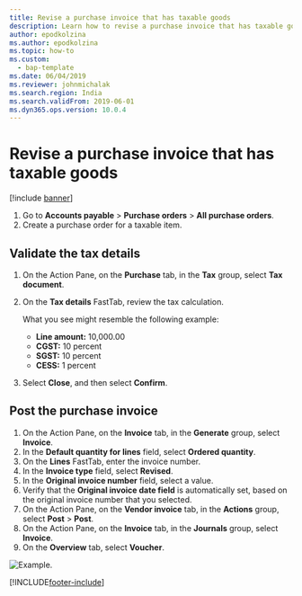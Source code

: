 ```yaml
---
title: Revise a purchase invoice that has taxable goods
description: Learn how to revise a purchase invoice that has taxable goods, including step-by-step processes for validating tax details and posting purchase invoices.
author: epodkolzina
ms.author: epodkolzina
ms.topic: how-to
ms.custom: 
  - bap-template
ms.date: 06/04/2019
ms.reviewer: johnmichalak 
ms.search.region: India
ms.search.validFrom: 2019-06-01
ms.dyn365.ops.version: 10.0.4
---
```


# Revise a purchase invoice that has taxable goods

[!include [banner](../../includes/banner.md)]

1. Go to **Accounts payable** \> **Purchase orders** \> **All purchase orders**.
2. Create a purchase order for a taxable item.

## Validate the tax details

1. On the Action Pane, on the **Purchase** tab, in the **Tax** group, select **Tax document**.
2. On the **Tax details** FastTab, review the tax calculation.

    What you see might resemble the following example:

    - **Line amount:** 10,000.00
    - **CGST:** 10 percent
    - **SGST:** 10 percent
    - **CESS:** 1 percent

3. Select **Close**, and then select **Confirm**.

## Post the purchase invoice

1. On the Action Pane, on the **Invoice** tab, in the **Generate** group, select **Invoice**.
2. In the **Default quantity for lines** field, select **Ordered quantity**.
3. On the **Lines** FastTab, enter the invoice number.
4. In the **Invoice type** field, select **Revised**.
5. In the **Original invoice number** field, select a value.
6. Verify that the **Original invoice date field** is automatically set, based on the original invoice number that you selected.
7. On the Action Pane, on the **Vendor invoice** tab, in the **Actions** group, select **Post** \> **Post**.
8. On the Action Pane, on the **Invoice** tab, in the **Journals** group, select **Invoice**.
9. On the **Overview** tab, select **Voucher**.

![Example.](../media/Annotation-2019-05-16-103252.png)


[!INCLUDE[footer-include](../../../includes/footer-banner.md)]
